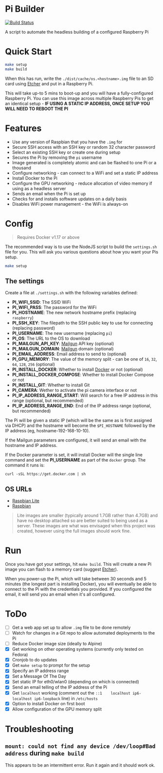 # Pi Builder

[![Build Status](https://travis-ci.org/PiOven/builder.svg?branch=master)](https://travis-ci.org/PiOven/builder)

A script to automate the headless building of a configured Raspberry Pi

# Quick Start

```bash
make setup
make build
```

When this has run, write the `./dist/cache/os.<hostname>.img` file to an SD card using
[Etcher](http://etcher.io) and put in a Raspberry Pi.

This will take up-to 5 mins to boot-up and you will have a fully-configured
Raspberry Pi. You can use this image across multiple Raspberry Pis to get an
identical setup - **IF USING A STATIC IP ADDRESS, ONCE SETUP YOU WILL NEED 
TO REBOOT THE PI**

# Features

- Use any version of Raspbian that you have the `.img` for
- Secure SSH access with an SSH key or random 32 character password
- Select an existing SSH key or create one during setup
- Secures the Pi by removing the `pi` username
- Image generated is completely atomic and can be flashed to one Pi or a thousand 
- Configure networking - can connect to a WiFi and set a static IP address
- Install Docker to the Pi
- Configure the GPU networking - reduce allocation of video memory if using as a headless server
- Sends an email when the Pi is set up
- Checks for and installs software updates on a daily basis
- Disables WiFi power management - the WiFi is always-on

# Config

> Requires Docker v1.17 or above

The recommended way is to use the NodeJS script to build the `settings.sh`
file for you. This will ask you various questions about how you want your
Pis setup.

```bash
make setup
```

## The settings

Create a file at `./settings.sh` with the following variables defined:

- **PI_WIFI_SSID**: The SSID WiFi
- **PI_WIFI_PASS**: The password for the WiFi
- **PI_HOSTNAME**: The new network hostname prefix (replacing `raspberry`)
- **PI_SSH_KEY**: The filepath to the SSH public key to use for connecting (replacing password)
- **PI_USERNAME**: The new username (replacing `pi`)
- **PI_OS**: The URL to the OS to download
- **PI_MAILGUN_API_KEY**: [Mailgun](http://mailgun.com) API key (optional)
- **PI_MAILGUN_DOMAIN**: [Mailgun](http://mailgun.com) domain (optional)
- **PI_EMAIL_ADDRESS**: Email address to send to (optional)
- **PI_GPU_MEMORY**: The value of the memory split - can be one of `16`, `32`, `64`, `128`, `256` (optional)
- **PI_INSTALL_DOCKER**: Whether to install [Docker](http://docker.com) or not (optional)
- **PI_INSTALL_DOCKER_COMPOSE**: Whether to install Docker Compose or not
- **PI_INSTALL_GIT**: Whether to install Git
- **PI_CAMERA**: Wether to activate the pi camera interface or not
- **PI_IP_ADDRESS_RANGE_START**: Will search for a free IP address in this range (optional, but recommended)
- **PI_IP_ADDRESS_RANGE_END**: End of the IP address range (optional, but recommended)

The Pi will be given a static IP (which will be the same as is first assigned
via DHCP) and the hostname will become the `$PI_HOSTNAME` followed by the IP
address (eg, hostname-192-168-10-10).

If the Mailgun parameters are configured, it will send an email with the hostname
and IP address.

If the Docker parameter is set, it will install Docker will the single line command and set
the **PI_USERNAME** as part of the `docker` group. The command it runs is:

    curl -sSL https://get.docker.com | sh

## OS URLs

- [Raspbian Lite](https://downloads.raspberrypi.org/raspbian_lite/images)
- [Raspbian](https://downloads.raspberrypi.org/raspbian/images)

> Lite images are smaller (typically around 1.7GB rather than 4.7GB) and have no 
> desktop attached so are better suited to being used as a server. These images
> are what was envisaged when this project was created, however using the full
> images should work fine.

# Run

Once you have got your settings, hit `make build`. This will create
a new Pi image you can flash to a memory card (suggest [Etcher](http://etcher.io)).

When you power-up the Pi, which will take between 30 seconds and 5 minutes 
(the longest part is installing Docker), you will eventually be able to connect 
to the Pi with the credentials you provided. If you configured the email, it
will send you an email when it's all configured.

# ToDo

- [ ] Get a web app set up to allow `.img` file to be done remotely
- [ ] Watch for changes in a Git repo to allow automated deployments to the Pi 
- [ ] Reduce Docker image size (ideally to Alpine)
- [x] Get working on other operating systems (currently only tested on Fedora)
- [x] Cronjob to do updates
- [x] Get `make setup` to prompt for the setup
- [x] Specify an IP address range
- [x] Set a Message Of The Day
- [x] Set static IP for eth0/wlan0 (depending on which is connected)
- [x] Send an email telling of the IP address of the Pi
- [x] Get `localhost` working (comment out the `::1    localhost ip6-localhost ip6-loopback` line) in `/etc/hosts`
- [x] Option to install Docker on first boot
- [x] Allow configuration of the GPU memory split

# Troubleshooting

## `mount: could not find any device /dev/loop#Bad address` during `make build`

This appears to be an intermittent error. Run it again and it should work ok.
